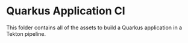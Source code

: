 # Quarkus Application CI

This folder contains all of the assets to build a Quarkus application in a Tekton pipeline.